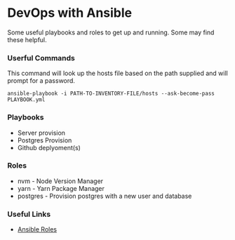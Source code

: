 # DevOps with Ansible

Some useful playbooks and roles to get up and running. Some may find these helpful. 

### Userful Commands

This command will look up the hosts file based on the path supplied and will prompt for a password.
```
ansible-playbook -i PATH-TO-INVENTORY-FILE/hosts --ask-become-pass PLAYBOOK.yml
```

### Playbooks

 * Server provision
 * Postgres Provision
 * Github deplyoment(s)


### Roles 

 * nvm - Node Version Manager
 * yarn - Yarn Package Manager
 * postgres - Provision postgres with a new user and database



### Useful Links 
 * [Ansible Roles](http://docs.ansible.com/ansible/latest/playbooks_reuse_roles.html)

